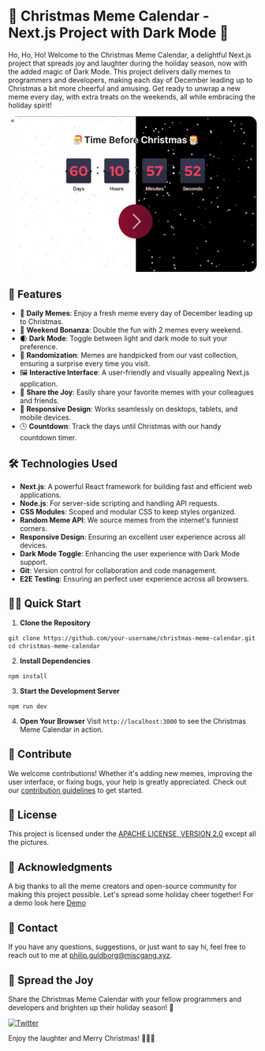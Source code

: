 # 🌟 Christmas Meme Calendar - Next.js Project with Dark Mode 🎄

Ho, Ho, Ho! Welcome to the Christmas Meme Calendar, a delightful Next.js project that spreads joy and laughter during the holiday season, now with the added magic of Dark Mode. This project delivers daily memes to programmers and developers, making each day of December leading up to Christmas a bit more cheerful and amusing. Get ready to unwrap a new meme every day, with extra treats on the weekends, all while embracing the holiday spirit!

![Christmas Meme Calendar](./.github/assets/Frame_60.png)

## 🚀 Features

- 📅 **Daily Memes**: Enjoy a fresh meme every day of December leading up to Christmas.
- 🌟 **Weekend Bonanza**: Double the fun with 2 memes every weekend.
- 🌒 **Dark Mode**: Toggle between light and dark mode to suit your preference.
- 🎉 **Randomization**: Memes are handpicked from our vast collection, ensuring a surprise every time you visit.
- 🖼️ **Interactive Interface**: A user-friendly and visually appealing Next.js application.
- 🎁 **Share the Joy**: Easily share your favorite memes with your colleagues and friends.
- 📱 **Responsive Design**: Works seamlessly on desktops, tablets, and mobile devices.
- 🕒 **Countdown**: Track the days until Christmas with our handy countdown timer.

## 🛠️ Technologies Used

- **Next.js**: A powerful React framework for building fast and efficient web applications.
- **Node.js**: For server-side scripting and handling API requests.
- **CSS Modules**: Scoped and modular CSS to keep styles organized.
- **Random Meme API**: We source memes from the internet's funniest corners.
- **Responsive Design**: Ensuring an excellent user experience across all devices.
- **Dark Mode Toggle**: Enhancing the user experience with Dark Mode support.
- **Git**: Version control for collaboration and code management.
- **E2E Testing**: Ensuring an perfect user experience across all browsers.

## 🏃‍♂️ Quick Start

1. **Clone the Repository**

```shell
git clone https://github.com/your-username/christmas-meme-calendar.git
cd christmas-meme-calendar
```

2. **Install Dependencies**

```shell
npm install
```

3. **Start the Development Server**

```shell
npm run dev
```

4. **Open Your Browser**
   Visit `http://localhost:3000` to see the Christmas Meme Calendar in action.

## 🎁 Contribute

We welcome contributions! Whether it's adding new memes, improving the user interface, or fixing bugs, your help is greatly appreciated. Check out our [contribution guidelines](CONTRIBUTING.md) to get started.

## 📃 License

This project is licensed under the [APACHE LICENSE, VERSION 2.0](LICENSE) except all the pictures.

## 🙏 Acknowledgments

A big thanks to all the meme creators and open-source community for making this project possible. Let's spread some holiday cheer together! For a demo look here [Demo](https://christmas-meme-calendar.vercel.app/)

## 📮 Contact

If you have any questions, suggestions, or just want to say hi, feel free to reach out to me at [philip.guldborg@miscgang.xyz](mailto:philip.guldborg@miscgang.xyz).

## 🌟 Spread the Joy

Share the Christmas Meme Calendar with your fellow programmers and developers and brighten up their holiday season! 🎉

[![Twitter](https://img.shields.io/twitter/url?url=https%3A%2F%2Fgithub.com%2Fphiko-misc%2Fchristmas-meme-calendar)](https://twitter.com/intent/tweet?text=Check%20out%20the%20Christmas%20Meme%20Calendar%20%F0%9F%8E%84%0A-%20A%20Next.js%20project%20that%20delivers%20daily%20memes%20for%20programmers%20and%20developers%20during%20the%20holiday%20season!%20%F0%9F%8E%85%0Ahttps%3A%2F%2Fgithub.com%2Fphiko-misc%2Fchristmas-meme-calendar)

Enjoy the laughter and Merry Christmas! 🎄🎁🌙
